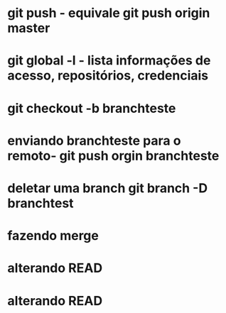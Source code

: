 # git push - equivale git push origin master
# git global -l - lista informações de acesso, repositórios, credenciais
# git checkout -b branchteste
# enviando branchteste para o remoto- git push orgin branchteste
# deletar uma branch git branch -D branchtest
# fazendo merge
# alterando READ
# alterando READ
